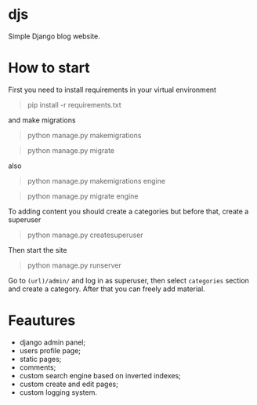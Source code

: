 # djs
Simple Django blog website. 

# How to start
First you need to install requirements in your virtual environment
> pip install -r requirements.txt

and make migrations
> python manage.py makemigrations 

> python manage.py migrate 

also 
> python manage.py makemigrations engine

> python manage.py migrate engine


To adding content you should create a categories but before that, create a superuser
> python manage.py createsuperuser


Then start the site
> python manage.py runserver


Go to `(url)/admin/` and log in as superuser, then select `categories` section and create a category.
After that you can freely add material.

# Feautures
* django admin panel;
* users profile page;
* static pages;
* comments;
* custom search engine based on inverted indexes;
* custom create and edit pages;
* custom logging system.
